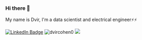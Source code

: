 ### Hi there 👋

<!--
**dvircohen0/dvircohen0** is a ✨ _special_ ✨ repository because its `README.md` (this file) appears on your GitHub profile.

Here are some ideas to get you started:

- 🔭 I’m currently working on ...
- 🌱 I’m currently learning ...
- 👯 I’m looking to collaborate on ...
- 🤔 I’m looking for help with ...
- 💬 Ask me about ...
- 📫 How to reach me: ...
- 😄 Pronouns: ...
- ⚡ Fun fact: ...
-->
My name is Dvir,
I'm a data scientist and electrical engineer⚡⚡

[![LinkedIn Badge](https://img.shields.io/badge/LinkedIn-Profile-informational?style=flat&logo=linkedin&logoColor=white&color=0D76A8)](https://www.linkedin.com/in/dvirco/)
![dvircohen0](https://road-to-kaggle-grandmaster.vercel.app/api/simple/dvircohen0)
![](https://dcbadge.vercel.app/api/shield/355471953491918850?style=flat)
